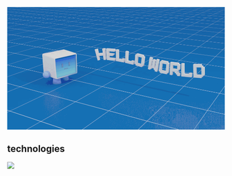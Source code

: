 
<img src="hello_world2.gif"/>

## technologies
<img src="https://skillicons.dev/icons?i=vscode,python,flask,html,css,mongodb,bootstrap,md,discord,github,linux"/>
